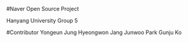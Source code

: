 #Naver Open Source Project

Hanyang University Group 5

#Contributor
Yongeun Jung
Hyeongwon Jang
Junwoo Park
Gunju Ko

